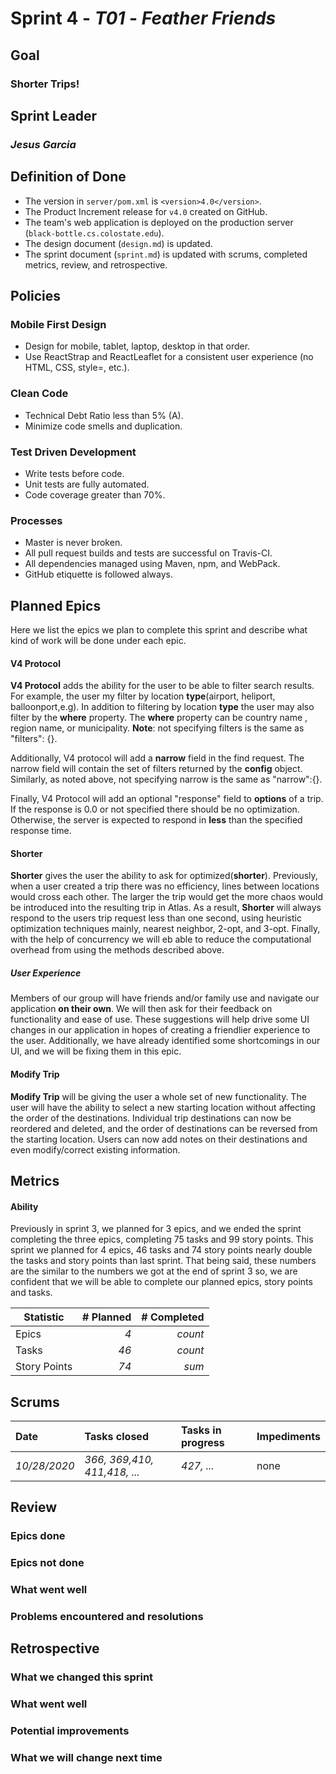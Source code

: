 # Sprint 4 - *T01* - *Feather Friends*

## Goal
### Shorter Trips!
## Sprint Leader
### *Jesus Garcia*


## Definition of Done

* The version in `server/pom.xml` is `<version>4.0</version>`.
* The Product Increment release for `v4.0` created on GitHub.
* The team's web application is deployed on the production server (`black-bottle.cs.colostate.edu`).
* The design document (`design.md`) is updated.
* The sprint document (`sprint.md`) is updated with scrums, completed metrics, review, and retrospective.


## Policies

### Mobile First Design
* Design for mobile, tablet, laptop, desktop in that order.
* Use ReactStrap and ReactLeaflet for a consistent user experience (no HTML, CSS, style=, etc.).

### Clean Code
* Technical Debt Ratio less than 5% (A).
* Minimize code smells and duplication.

### Test Driven Development
* Write tests before code.
* Unit tests are fully automated.
* Code coverage greater than 70%.

### Processes
* Master is never broken. 
* All pull request builds and tests are successful on Travis-CI.
* All dependencies managed using Maven, npm, and WebPack.
* GitHub etiquette is followed always.


## Planned Epics
Here we list the epics we plan to complete this sprint and describe what
kind of work will be done under each epic.

#### V4 Protocol
**V4 Protocol** adds the ability for the user to be able to filter
search results. For example, the user my filter by location **type**(airport, heliport, balloonport,e.g). In addition
to filtering by location **type** the user may also filter by the **where** property. The **where** property can be country name
, region name, or municipality. **Note**: not specifying filters is the same as "filters": {}.

Additionally, V4 protocol will add a **narrow** field in the find request. The narrow field will contain the set of filters
returned by the **config** object. Similarly, as noted above, not specifying narrow is the same as "narrow":{}.

Finally, V4 Protocol will add an optional "response" field to **options** of a trip. If the response is 0.0 or not specified there should
be no optimization. Otherwise, the server is expected to respond in **less** than the specified response time.
#### Shorter
**Shorter** gives the user the ability to ask for optimized(**shorter**). Previously, when a user created a trip there was no efficiency, lines
between locations would cross each other. The larger the trip would get the more chaos would be introduced into the resulting trip in Atlas. As a result,
**Shorter** will always respond to the users trip request less than one second, using heuristic optimization techniques mainly, nearest neighbor, 2-opt, and 3-opt. Finally, with
the help of concurrency we will eb able to reduce the computational overhead from using the methods described above.

##### User Experience
Members of our group will have friends and/or family use and navigate our application **on their own**. We will then ask for their feedback on functionality and 
ease of use. These suggestions will help drive some UI changes in our application in hopes of creating a 
friendlier experience to the user. Additionally, we have already identified some shortcomings in our UI, and
we will be fixing them in this epic.

#### Modify Trip
**Modify Trip** will be giving the user a whole set of new functionality. The user will have the ability to select a new starting location without affecting the order
of the destinations. Individual trip destinations can now be reordered and deleted, and the order of destinations can be reversed from the starting location. Users can now
add notes on their destinations and even modify/correct existing information.

## Metrics
#### Ability
Previously in sprint 3, we planned for 3 epics, and we ended the sprint completing the three
epics, completing 75 tasks and 99 story points. This sprint we planned for 4 epics, 46 tasks and 74 story points nearly double the tasks
and story points than last sprint. That being said, these numbers are the similar to the numbers we got at the end of sprint 3 so, we are 
confident that we will be able to complete our planned epics, story points and tasks.

| Statistic | # Planned | # Completed |
| --- | ---: | ---: |
| Epics | *4* | *count* |
| Tasks |  *46*   | *count* | 
| Story Points |  *74*  | *sum* | 


## Scrums
| Date | Tasks closed  | Tasks in progress | Impediments |
| :--- | :--- | :--- | :--- |
| *10/28/2020* | *366, 369,410, 411,418, ...* | *427, ...* | none | 


## Review

### Epics done  

### Epics not done 

### What went well

### Problems encountered and resolutions


## Retrospective

### What we changed this sprint

### What went well

### Potential improvements

### What we will change next time
